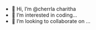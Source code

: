 - 👋 Hi, I’m @cherrla charitha
- 👀 I’m interested  in coding...
- 💞️ I’m looking to collaborate on ...
